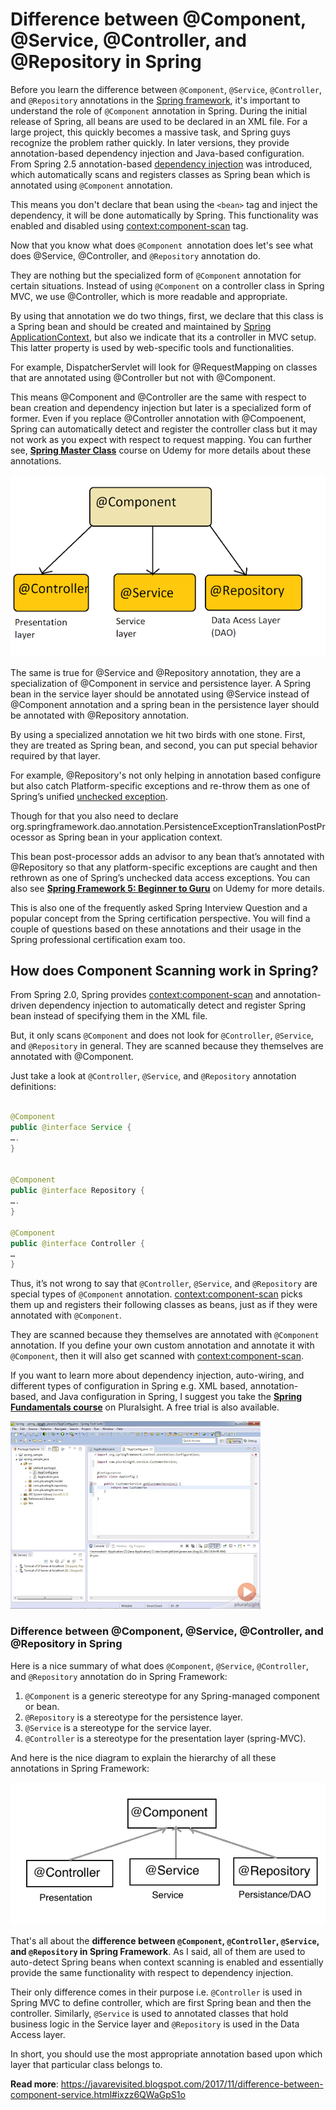 # Difference between @Component, @Service, @Controller, and @Repository in Spring



Before you learn the difference between `@Component`, `@Service`, `@Controller`, and `@Repository` annotations in the [Spring framework](https://javarevisited.blogspot.com/2018/06/top-6-spring-framework-online-courses-Java-programmers.html), it's important to understand the role of `@Component` annotation in Spring. During the initial release of Spring, all beans are used to be declared in an XML file. For a large project, this quickly becomes a massive task, and Spring guys recognize the problem rather quickly. In later versions, they provide annotation-based dependency injection and Java-based configuration. From Spring 2.5 annotation-based [dependency injection](http://javarevisited.blogspot.sg/2012/12/inversion-of-control-dependency-injection-design-pattern-spring-example-tutorial.html) was introduced, which automatically scans and registers classes as Spring bean which is annotated using `@Component` annotation.

This means you don't declare that bean using the `<bean>` tag and inject the dependency, it will be done automatically by Spring. This functionality was enabled and disabled using <context:component-scan> tag.

Now that you know what does `@Component `annotation does let's see what does @Service, @Controller, and `@Repository` annotation do.

They are nothing but the specialized form of `@Component` annotation for certain situations. Instead of using `@Component` on a controller class in Spring MVC, we use @Controller, which is more readable and appropriate.

By using that annotation we do two things, first, we declare that this class is a Spring bean and should be created and maintained by [Spring ApplicationContext](http://javarevisited.blogspot.sg/2012/11/difference-between-beanfactory-vs-applicationcontext-spring-framework.html), but also we indicate that its a controller in MVC setup. This latter property is used by web-specific tools and functionalities.



For example, DispatcherServlet will look for @RequestMapping on classes that are annotated using @Controller but not with @Component.

This means @Component and @Controller are the same with respect to bean creation and dependency injection but later is a specialized form of former. Even if you replace @Controller annotation with @Compoenent, Spring can automatically detect and register the controller class but it may not work as you expect with respect to request mapping. You can further see, [**Spring Master Class**](https://click.linksynergy.com/fs-bin/click?id=JVFxdTr9V80&subid=0&offerid=323058.1&type=10&tmpid=14538&RD_PARM1=https%3A%2F%2Fwww.udemy.com%2Fspring-tutorial-for-beginners%2F) course on Udemy for more details about these annotations.


![@Component vs  @Service vs  @Controller, and @Repository annotation in Spring](images/Difference-between-Component-Service-Controller-Repository/1.png)


The same is true for @Service and @Repository annotation, they are a specialization of @Component in service and persistence layer. A Spring bean in the service layer should be annotated using @Service instead of @Component annotation and a spring bean in the persistence layer should be annotated with @Repository annotation.

By using a specialized annotation we hit two birds with one stone. First, they are treated as Spring bean, and second, you can put special behavior required by that layer.

For example, @Repository's not only helping in annotation based configure but also catch Platform-specific exceptions and re-throw them as one of Spring’s unified [unchecked exception](https://javarevisited.blogspot.sg/2011/12/checked-vs-unchecked-exception-in-java.html).

Though for that you also need to declare org.springframework.dao.annotation.PersistenceExceptionTranslationPostProcessor as Spring bean in your application context.

This bean post-processor adds an advisor to any bean that’s annotated with @Repository so that any platform-specific exceptions are caught and then rethrown as one of Spring’s unchecked data access exceptions. You can also see [**Spring Framework 5: Beginner to Guru**](https://click.linksynergy.com/fs-bin/click?id=JVFxdTr9V80&subid=0&offerid=323058.1&type=10&tmpid=14538&RD_PARM1=https%3A%2F%2Fwww.udemy.com%2Fspring-framework-5-beginner-to-guru%2F) on Udemy for more details.

This is also one of the frequently asked Spring Interview Question and a popular concept from the Spring certification perspective. You will find a couple of questions based on these annotations and their usage in the Spring professional certification exam too.



## How does Component Scanning work in Spring?

From Spring 2.0, Spring provides <context:component-scan> and annotation-driven dependency injection to automatically detect and register Spring bean instead of specifying them in the XML file.

But, it only scans `@Component` and does not look for `@Controller`, `@Service`, and `@Repository` in general. They are scanned because they themselves are annotated with @Component.

Just take a look at `@Controller`, `@Service`, and `@Repository` annotation definitions:

```java

@Component
public @interface Service {
….
}


@Component
public @interface Repository {
….
}

@Component
public @interface Controller {
…
}
```

Thus, it’s not wrong to say that `@Controller`, `@Service`, and `@Repository` are special types of `@Component` annotation. <context:component-scan> picks them up and registers their following classes as beans, just as if they were annotated with `@Component`.

They are scanned because they themselves are annotated with `@Component` annotation. If you define your own custom annotation and annotate it with `@Component`, then it will also get scanned with <context:component-scan>.

If you want to learn more about dependency injection, auto-wiring, and different types of configuration in Spring e.g. XML based, annotation-based, and Java configuration in Spring, I suggest you take the [**Spring Fundamentals course**](https://pluralsight.pxf.io/c/1193463/424552/7490?u=https%3A%2F%2Fwww.pluralsight.com%2Fcourses%2Fspring-fundamentals) on Pluralsight. A free trial is also available.



![Difference between @Component, @Service, @Controller, and @Repository in Spring](images/Difference-between-Component-Service-Controller-Repository/2.png)



### Difference between @Component, @Service, @Controller, and @Repository in Spring

Here is a nice summary of what does `@Component`, `@Service`, `@Controller`, and `@Repository` annotation do in Spring Framework:

1. `@Component` is a generic stereotype for any Spring-managed component or bean. 
2. `@Repository` is a stereotype for the persistence layer.
3. `@Service` is a stereotype for the service layer.
4. `@Controller` is a stereotype for the presentation layer (spring-MVC).

And here is the nice diagram to explain the hierarchy of all these annotations in Spring Framework:

![Difference between @Component, @Service, @Controller, and @Repository in Spring](images/Difference-between-Component-Service-Controller-Repository/3.jpg)



That's all about the **difference between `@Component`, `@Controller`, `@Service`, and `@Repository` in Spring Framework**. As I said, all of them are used to auto-detect Spring beans when context scanning is enabled and essentially provide the same functionality with respect to dependency injection.

Their only difference comes in their purpose i.e. `@Controller` is used in Spring MVC to define controller, which are first Spring bean and then the controller. Similarly, `@Service` is used to annotated classes that hold business logic in the Service layer and `@Repository` is used in the Data Access layer.

In short, you should use the most appropriate annotation based upon which layer that particular class belongs to.

**Read more**: https://javarevisited.blogspot.com/2017/11/difference-between-component-service.html#ixzz6QWaGpS1o